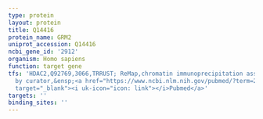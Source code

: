 ```yaml
---
type: protein
layout: protein
title: Q14416
protein_name: GRM2
uniprot_accession: Q14416
ncbi_gene_id: '2912'
organism: Homo sapiens
function: target gene
tfs: 'HDAC2,Q92769,3066,TRRUST; ReMap,chromatin immunoprecipitation assay; inferred
  by curator,&ensp;<a href="https://www.ncbi.nlm.nih.gov/pubmed/?term=22864611%5Buid%5D"
  target="_blank"><i uk-icon="icon: link"></i>Pubmed</a>'
targets: ''
binding_sites: ''
---
```


